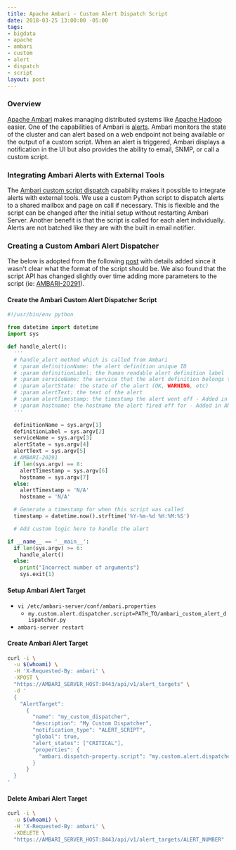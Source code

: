 ```yaml
---
title: Apache Ambari - Custom Alert Dispatch Script
date: 2018-03-25 13:00:00 -05:00
tags:
- bigdata
- apache
- ambari
- custom
- alert
- dispatch
- script
layout: post
---
```


### Overview
[Apache Ambari](https://ambari.apache.org/) makes managing distributed systems like [Apache Hadoop](https://hadoop.apache.org/) easier. One of the capabilities of Ambari is [alerts](https://cwiki.apache.org/confluence/display/AMBARI/Alerts). Ambari monitors the state of the cluster and can alert based on a web endpoint not being available or the output of a custom script. When an alert is triggered, Ambari displays a notification in the UI but also provides the ability to email, SNMP, or call a custom script.

### Integrating Ambari Alerts with External Tools
The [Ambari custom script dispatch](https://cwiki.apache.org/confluence/display/AMBARI/Creating+a+Script-based+Alert+Dispatcher) capability makes it possible to integrate alerts with external tools. We use a custom Python script to dispatch alerts to a shared mailbox and page on call if necessary. This is flexible and the script can be changed after the initial setup without restarting Ambari Server. Another benefit is that the script is called for each alert individually. Alerts are not batched like they are with the built in email notifier.

### Creating a Custom Ambari Alert Dispatcher
The below is adopted from the following [post](https://community.hortonworks.com/content/supportkb/48921/how-to-use-script-based-alert-dispatchers-in-ambar.html) with details added since it wasn't clear what the format of the script should be. We also found that the script API has changed slightly over time adding more parameters to the script (ie: [AMBARI-20291](https://issues.apache.org/jira/browse/AMBARI-20291)).

#### Create the Ambari Custom Alert Dispatcher Script
```python
#!/usr/bin/env python

from datetime import datetime
import sys

def handle_alert():
  '''
  # handle_alert method which is called from Ambari
  # :param definitionName: the alert definition unique ID
  # :param definitionLabel: the human readable alert definition label
  # :param serviceName: the service that the alert definition belongs to
  # :param alertState: the state of the alert (OK, WARNING, etc)
  # :param alertText: the text of the alert
  # :param alertTimestamp: the timestamp the alert went off - Added in AMBARI-20291
  # :param hostname: the hostname the alert fired off for - Added in AMBARI-20291
  '''

  definitionName = sys.argv[1]
  definitionLabel = sys.argv[2]
  serviceName = sys.argv[3]
  alertState = sys.argv[4]
  alertText = sys.argv[5]
  # AMBARI-20291
  if len(sys.argv) == 8:
    alertTimestamp = sys.argv[6]
    hostname = sys.argv[7]
  else:
    alertTimestamp = 'N/A'
    hostname = 'N/A'

  # Generate a timestamp for when this script was called
  timestamp = datetime.now().strftime('%Y-%m-%d %H:%M:%S')

  # Add custom logic here to handle the alert

if __name__ == '__main__':
  if len(sys.argv) >= 6:
    handle_alert()
  else:
    print("Incorrect number of arguments")
    sys.exit(1)
```

#### Setup Ambari Alert Target
* `vi /etc/ambari-server/conf/ambari.properties`
    * `my.custom.alert.dispatcher.script=PATH_TO/ambari_custom_alert_dispatcher.py`
* `ambari-server restart`

#### Create Ambari Alert Target
```bash
curl -i \
  -u $(whoami) \
  -H 'X-Requested-By: ambari' \
  -XPOST \
  "https://AMBARI_SERVER_HOST:8443/api/v1/alert_targets" \
  -d '
  {
    "AlertTarget": 
      {
        "name": "my_custom_dispatcher", 
        "description": "My Custom Dispatcher", 
        "notification_type": "ALERT_SCRIPT", 
        "global": true, 
        "alert_states": ["CRITICAL"], 
        "properties": { 
          "ambari.dispatch-property.script": "my.custom.alert.dispatcher.script"
        }
      }
  }
'
```

#### Delete Ambari Alert Target
```bash
curl -i \
  -u $(whoami) \
  -H 'X-Requested-By: ambari' \
  -XDELETE \
  "https://AMBARI_SERVER_HOST:8443/api/v1/alert_targets/ALERT_NUMBER"
```

